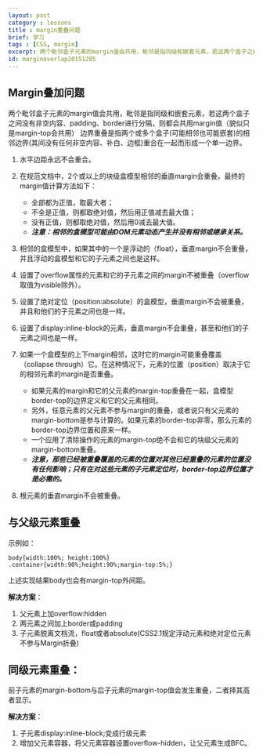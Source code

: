 ```yaml
---
layout: post
category : lessons
title : margin重叠问题
brief: 学习
tags : [CSS, margin]
excerpt: 两个毗邻盒子元素的margin值会共用，毗邻是指同级和嵌套元素，若这两个盒子之间没有非空内容、padding、border进行分隔，则都会共用margin值
id: marginoverlap20151205
---
```


## Margin叠加问题

两个毗邻盒子元素的margin值会共用，毗邻是指同级和嵌套元素，若这两个盒子之间没有非空内容、padding、border进行分隔，则都会共用margin值（貌似只是margin-top会共用）
边界重叠是指两个或多个盒子(可能相邻也可能嵌套)的相邻边界(其间没有任何非空内容、补白、边框)重合在一起而形成一个单一边界。

1. 水平边距永远不会重合。
2. 在规范文档中，2个或以上的块级盒模型相邻的垂直margin会重叠。最终的margin值计算方法如下：
   
   * 全部都为正值，取最大者；
   * 不全是正值，则都取绝对值，然后用正值减去最大值；
   * 没有正值，则都取绝对值，然后用0减去最大值。
   * ***注意：相邻的盒模型可能由DOM元素动态产生并没有相邻或继承关系。***

3. 相邻的盒模型中，如果其中的一个是浮动的（float），垂直margin不会重叠，并且浮动的盒模型和它的子元素之间也是这样。
4. 设置了overflow属性的元素和它的子元素之间的margin不被重叠（overflow取值为visible除外）。
5. 设置了绝对定位（position:absolute）的盒模型，垂直margin不会被重叠，并且和他们的子元素之间也是一样。
6. 设置了display:inline-block的元素，垂直margin不会重叠，甚至和他们的子元素之间也是一样。
7. 如果一个盒模型的上下margin相邻，这时它的margin可能重叠覆盖（collapse through）它。在这种情况下，元素的位置（position）取决于它的相邻元素的margin是否重叠。

   * 如果元素的margin和它的父元素的margin-top重叠在一起，盒模型border-top的边界定义和它的父元素相同。
   * 另外，任意元素的父元素不参与margin的重叠，或者说只有父元素的margin-bottom是参与计算的。如果元素的border-top非零，那么元素的border-top边界位置和原来一样。
   * 一个应用了清除操作的元素的margin-top绝不会和它的块级父元素的margin-bottom重叠。
   * ***注意，那些已经被重叠覆盖的元素的位置对其他已经重叠的元素的位置没有任何影响；只有在对这些元素的子元素定位时，border-top边界位置才是必需的。***
8. 根元素的垂直margin不会被重叠。


## 与父级元素重叠
示例如：

	body{width:100%; height:100%} 
	.container{width:90%;height:90%;margin-top:5%;}

上述实现结果body也会有margin-top外间距。

**解决方案**：

1. 父元素上加overflow:hidden
2. 两元素之间加上border或padding 
3. 子元素脱离文档流，float或者absolute(CSS2.1规定浮动元素和绝对定位元素不参与Margin折叠)

## 同级元素重叠：

前子元素的margin-bottom与后子元素的margin-top值会发生重叠，二者择其高者显示。


**解决方案**：

1. 子元素display:inline-block;变成行级元素
2. 增加父元素容器，将父元素容器设置overflow-hidden，让父元素生成BFC。
